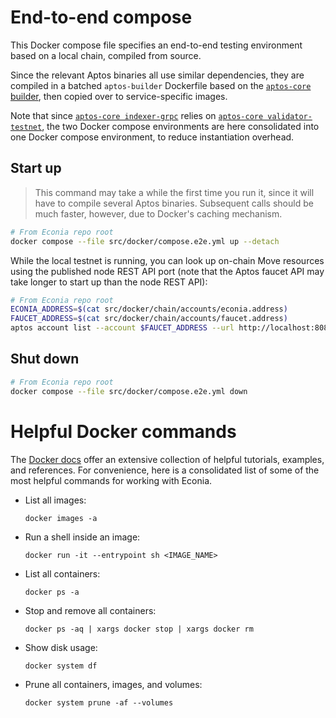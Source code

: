 # End-to-end compose

This Docker compose file specifies an end-to-end testing environment based on a local chain, compiled from source.

Since the relevant Aptos binaries all use similar dependencies, they are compiled in a batched `aptos-builder` Dockerfile based on the [`aptos-core` builder](https://github.com/aptos-labs/aptos-core/tree/main/docker/builder), then copied over to service-specific images.

Note that since [`aptos-core indexer-grpc`](https://github.com/aptos-labs/aptos-core/blob/main/docker/compose/indexer-grpc) relies on [`aptos-core validator-testnet`](https://github.com/aptos-labs/aptos-core/blob/main/docker/compose/indexer-grpc), the two Docker compose environments are here consolidated into one Docker compose environment, to reduce instantiation overhead.

## Start up

> This command may take a while the first time you run it, since it will have to compile several Aptos binaries.
> Subsequent calls should be much faster, however, due to Docker's caching mechanism.

```sh
# From Econia repo root
docker compose --file src/docker/compose.e2e.yml up --detach
```

While the local testnet is running, you can look up on-chain Move resources using the published node REST API port (note that the Aptos faucet API may take longer to start up than the node REST API):

```sh
# From Econia repo root
ECONIA_ADDRESS=$(cat src/docker/chain/accounts/econia.address)
FAUCET_ADDRESS=$(cat src/docker/chain/accounts/faucet.address)
aptos account list --account $FAUCET_ADDRESS --url http://localhost:8080
```

## Shut down

```sh
# From Econia repo root
docker compose --file src/docker/compose.e2e.yml down
```

# Helpful Docker commands

The [Docker docs](https://docs.docker.com/) offer an extensive collection of helpful tutorials, examples, and references.
For convenience, here is a consolidated list of some of the most helpful commands for working with Econia.

- List all images:

  ```
  docker images -a
  ```

- Run a shell inside an image:

  ```
  docker run -it --entrypoint sh <IMAGE_NAME>
  ```

- List all containers:

  ```
  docker ps -a
  ```

- Stop and remove all containers:

  ```
  docker ps -aq | xargs docker stop | xargs docker rm
  ```

- Show disk usage:

  ```
  docker system df
  ```

- Prune all containers, images, and volumes:

  ```
  docker system prune -af --volumes
  ```

